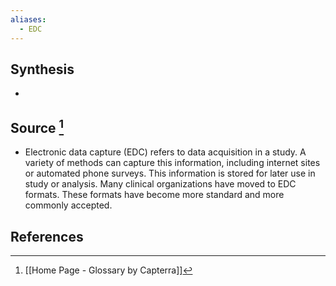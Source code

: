 ```yaml
---
aliases:
  - EDC
---
```

## Synthesis
- 
## Source [^1]
- Electronic data capture (EDC) refers to data acquisition in a study. A variety of methods can capture this information, including internet sites or automated phone surveys. This information is stored for later use in study or analysis. Many clinical organizations have moved to EDC formats. These formats have become more standard and more commonly accepted.
## References

[^1]: [[Home Page - Glossary by Capterra]]